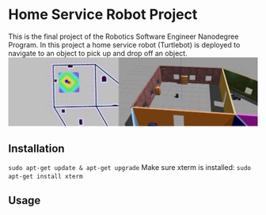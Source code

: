 # Home Service Robot Project
This is the final project of the Robotics Software Engineer Nanodegree Program. 
In this project a home service robot (Turtlebot) is deployed to navigate to an object to pick up and drop off an object.
![](HSR_env.png)

## Installation
`sudo apt-get update & apt-get upgrade`
Make sure xterm is installed:
`sudo apt-get install xterm`

## Usage


